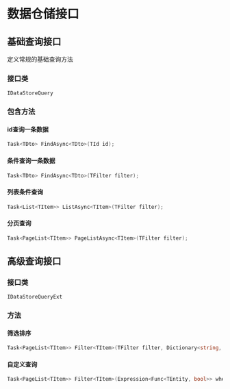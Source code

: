 # 数据仓储接口

## 基础查询接口
定义常规的基础查询方法

### 接口类
`IDataStoreQuery`
### 包含方法

#### id查询一条数据
```csharp
Task<TDto> FindAsync<TDto>(TId id);
```

#### 条件查询一条数据
```csharp
Task<TDto> FindAsync<TDto>(TFilter filter);
```

#### 列表条件查询
```csharp
Task<List<TItem>> ListAsync<TItem>(TFilter filter);
```

#### 分页查询
```csharp
Task<PageList<TItem>> PageListAsync<TItem>(TFilter filter);
```

## 高级查询接口
### 接口类
`IDataStoreQueryExt`

### 方法

#### 筛选排序
```csharp
Task<PageList<TItem>> Filter<TItem>(TFilter filter, Dictionary<string, bool> order);
```

#### 自定义查询
```csharp
Task<PageList<TItem>> Filter<TItem>(Expression<Func<TEntity, bool>> whereExp, Dictionary<string, bool>? order, int? pageIndex = 1, int? pageSize = 12);
 ```

